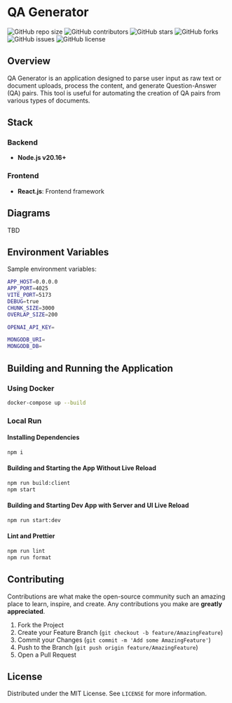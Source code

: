 # QA Generator

![GitHub repo size](https://img.shields.io/github/repo-size/jungleBadger/qa-generator)
![GitHub contributors](https://img.shields.io/github/contributors/jungleBadger/qa-generator)
![GitHub stars](https://img.shields.io/github/stars/jungleBadger/qa-generator?style=social)
![GitHub forks](https://img.shields.io/github/forks/jungleBadger/qa-generator?style=social)
![GitHub issues](https://img.shields.io/github/issues/jungleBadger/qa-generator)
![GitHub license](https://img.shields.io/github/license/jungleBadger/qa-generator)

## Overview

QA Generator is an application designed to parse user input as raw text or document uploads, process the content, and generate Question-Answer (QA) pairs. This tool is useful for automating the creation of QA pairs from various types of documents.

## Stack

### Backend

- **Node.js v20.16+**


### Frontend
- **React.js**: Frontend framework

## Diagrams

TBD

## Environment Variables

Sample environment variables:

```bash
APP_HOST=0.0.0.0
APP_PORT=4025
VITE_PORT=5173
DEBUG=true
CHUNK_SIZE=3000
OVERLAP_SIZE=200

OPENAI_API_KEY=

MONGODB_URI=
MONGODB_DB=
```

## Building and Running the Application

### Using Docker

```bash
docker-compose up --build
```

### Local Run

#### Installing Dependencies

```bash
npm i
```

#### Building and Starting the App Without Live Reload

```bash
npm run build:client
npm start
```

#### Building and Starting Dev App with Server and UI Live Reload

```bash
npm run start:dev
```

#### Lint and Prettier

```bash
npm run lint
npm run format
```

## Contributing

Contributions are what make the open-source community such an amazing place to learn, inspire, and create. Any contributions you make are **greatly appreciated**.

1. Fork the Project
2. Create your Feature Branch (`git checkout -b feature/AmazingFeature`)
3. Commit your Changes (`git commit -m 'Add some AmazingFeature'`)
4. Push to the Branch (`git push origin feature/AmazingFeature`)
5. Open a Pull Request

## License

Distributed under the MIT License. See `LICENSE` for more information.
